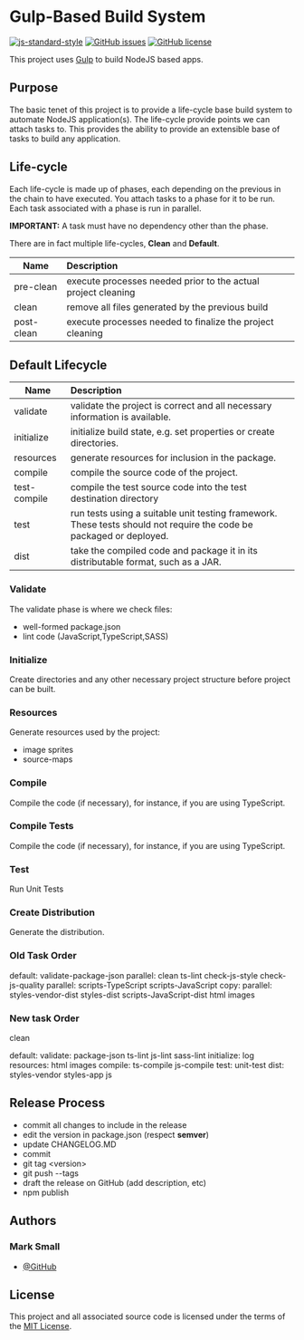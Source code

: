 # Gulp-Based Build System

[![js-standard-style](https://img.shields.io/badge/code%20style-standard-brightgreen.svg)](http://standardjs.com)
[![GitHub issues](https://img.shields.io/github/issues/marksmall/banger.svg)](https://github.com/marksmall/banger/issues)
[![GitHub license](https://img.shields.io/badge/license-MIT-blue.svg)](https://raw.githubusercontent.com/marksmall/banger/master/LICENSE.MD)

This project uses [Gulp](http://gulpjs.com/) to build NodeJS based apps.

## Purpose

The basic tenet of this project is to provide a life-cycle base build system
to automate NodeJS application(s). The life-cycle provide points we can
attach tasks to. This provides the ability to provide an extensible base of
tasks to build any application.

## Life-cycle

Each life-cycle is made up of phases, each depending on the previous in the chain to
have executed. You attach tasks to a phase for it to be run. Each task associated with
a phase is run in parallel.

**IMPORTANT:** A task must have no dependency other than the phase.

There are in fact multiple life-cycles, **Clean** and **Default**.

| Name       | Description                                                   |
| ---------- |:------------------------------------------------------------- |
| pre-clean  | execute processes needed prior to the actual project cleaning |
| clean      | remove all files generated by the previous build              |
| post-clean | execute processes needed to finalize the project cleaning     |

## Default Lifecycle

| Name                    | Description                                                                                                                                                                   |
| ----------------------- |:----------------------------------------------------------------------------------------------------------------------------------------------------------------------------- |
| validate                | validate the project is correct and all necessary information is available.                                                                                                   |
| initialize              | initialize build state, e.g. set properties or create directories.                                                                                                            |
| resources               | generate resources for inclusion in the package.                                                                                                                              |
| compile                 | compile the source code of the project.                                                                                                                                       |
| test-compile            | compile the test source code into the test destination directory                                                                                                              |
| test                    | run tests using a suitable unit testing framework. These tests should not require the code be packaged or deployed.                                                           |
| dist                    | take the compiled code and package it in its distributable format, such as a JAR.                                                                                             |

### Validate

The validate phase is where we check files:

* well-formed package.json
* lint code (JavaScript,TypeScript,SASS)

### Initialize

Create directories and any other necessary project structure before project can be built.

### Resources

Generate resources used by the project:

* image sprites
* source-maps

### Compile

Compile the code (if necessary), for instance, if you are using TypeScript.

### Compile Tests

Compile the code (if necessary), for instance, if you are using TypeScript.

### Test

Run Unit Tests

### Create Distribution

Generate the distribution.


### Old Task Order

default:
  validate-package-json
  parallel:
    clean
    ts-lint
    check-js-style
    check-js-quality
  parallel:
    scripts-TypeScript
    scripts-JavaScript
  copy:
  parallel:
    styles-vendor-dist
    styles-dist
    scripts-JavaScript-dist
    html
    images

### New task Order

clean

default:
  validate:
    package-json
    ts-lint
    js-lint
    sass-lint
  initialize:
    log
  resources:
    html
    images
  compile:
    ts-compile
    js-compile
  test:
    unit-test
  dist:
    styles-vendor
    styles-app
    js

## Release Process

* commit all changes to include in the release
* edit the version in package.json (respect **semver**)
* update CHANGELOG.MD
* commit
* git tag &lt;version&gt;
* git push --tags
* draft the release on GitHub (add description, etc)
* npm publish

## Authors

### Mark Small

* [@GitHub](https://github.com/marksmall)

## License

This project and all associated source code is licensed under the terms of the [MIT License](https://en.wikipedia.org/wiki/MIT_License).
